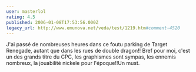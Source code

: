 ```yaml
---
user: masterlol
rating: 4.5
published: 2006-01-08T17:53:56.000Z
legacy_url: http://www.emunova.net/veda/test/1219.htm#comment-4520
---
```

J'ai passé de nombreuses heures dans ce foutu parking de Target Renegade, autant que dans les rues de double dragon!! Bref pour moi, c'est un des grands titre du CPC, les graphismes sont sympas, les ennemis nombreux, la jouabilité nickele pour l'époque!!Un must.